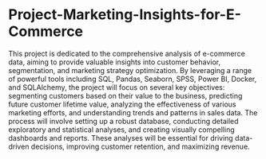 # Project-Marketing-Insights-for-E-Commerce

This project is dedicated to the comprehensive analysis of e-commerce data, aiming to provide valuable insights into customer behavior, segmentation, and marketing strategy optimization. By leveraging a range of powerful tools including SQL, Pandas, Seaborn, SPSS, Power BI, Docker, and SQLAlchemy, the project will focus on several key objectives: segmenting customers based on their value to the business, predicting future customer lifetime value, analyzing the effectiveness of various marketing efforts, and understanding trends and patterns in sales data. The process will involve setting up a robust database, conducting detailed exploratory and statistical analyses, and creating visually compelling dashboards and reports. These analyses will be essential for driving data-driven decisions, improving customer retention, and maximizing revenue.
